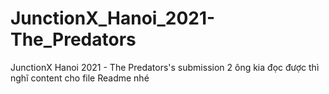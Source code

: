 # JunctionX_Hanoi_2021-The_Predators
JunctionX Hanoi 2021 - The Predators's submission
2 ông kia đọc được thì nghĩ content cho file Readme nhé